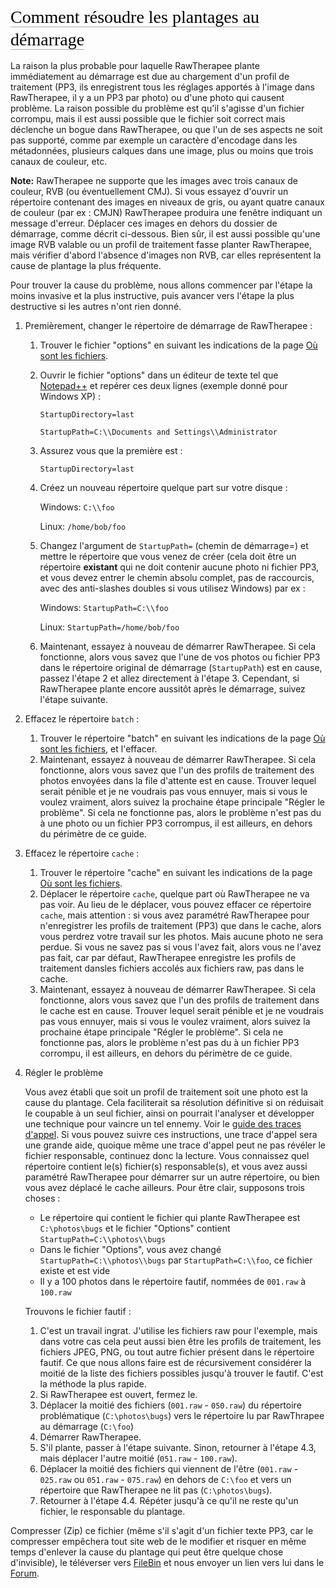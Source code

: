 <span style="color: #000000; background: none; overflow: hidden; page-break-after: avoid; font-size: 2.0em; font-family: Georgia,Times,serif; margin-top: 1em; margin-bottom: 0.25em; line-height: 1.3; padding: 0; border-bottom: 1px solid #AAAAAA;">Comment
résoudre les plantages au démarrage </span>

La raison la plus probable pour laquelle RawTherapee plante
immédiatement au démarrage est due au chargement d'un profil de
traitement (PP3, ils enregistrent tous les réglages apportés à l'image
dans RawTherapee, il y a un PP3 par photo) ou d'une photo qui causent
problème. La raison possible du problème est qu'il s'agisse d'un fichier
corrompu, mais il est aussi possible que le fichier soit correct mais
déclenche un bogue dans RawTherapee, ou que l'un de ses aspects ne soit
pas supporté, comme par exemple un caractère d'encodage dans les
métadonnées, plusieurs calques dans une image, plus ou moins que trois
canaux de couleur, etc.

**Note:** RawTherapee ne supporte que les images avec trois canaux de
couleur, RVB (ou éventuellement CMJ). Si vous essayez d'ouvrir un
répertoire contenant des images en niveaux de gris, ou ayant quatre
canaux de couleur (par ex : CMJN) RawTherapee produira une fenêtre
indiquant un message d'erreur. Déplacer ces images en dehors du dossier
de démarrage, comme décrit ci-dessous. Bien sûr, il est aussi possible
qu'une image RVB valable ou un profil de traitement fasse planter
RawTherapee, mais vérifier d'abord l'absence d'images non RVB, car elles
représentent la cause de plantage la plus fréquente.

Pour trouver la cause du problème, nous allons commencer par l'étape la
moins invasive et la plus instructive, puis avancer vers l'étape la plus
destructive si les autres n'ont rien donné.

1.  Premièrement, changer le répertoire de démarrage de RawTherapee :
    1.  Trouver le fichier "options" en suivant les indications de la
        page [Où sont les fichiers](File_Paths/fr "wikilink").
    2.  Ouvrir le fichier "options" dans un éditeur de texte tel que
        [Notepad++](http://notepad-plus-plus.org/) et repérer ces deux
        lignes (exemple donné pour Windows XP) :

        `StartupDirectory=last`

        `StartupPath=C:\\Documents and Settings\\Administrator`
    3.  Assurez vous que la première est :

        `StartupDirectory=last`
    4.  Créez un nouveau répertoire quelque part sur votre disque :

        Windows: `C:\\foo`

        Linux: `/home/bob/foo`
    5.  Changez l'argument de `StartupPath=` (chemin de démarrage=) et
        mettre le répertoire que vous venez de créer (cela doit être un
        répertoire **existant** qui ne doit contenir aucune photo ni
        fichier PP3, et vous devez entrer le chemin absolu complet, pas
        de raccourcis, avec des anti-slashes doubles si vous utilisez
        Windows) par ex :

        Windows: `StartupPath=C:\\foo`

        Linux: `StartupPath=/home/bob/foo`
    6.  Maintenant, essayez à nouveau de démarrer RawTherapee. Si cela
        fonctionne, alors vous savez que l'une de vos photos ou fichier
        PP3 dans le répertoire original de démarrage (`StartupPath`) est
        en cause, passez l'étape 2 et allez directement à l'étape 3.
        Cependant, si RawTherapee plante encore aussitôt après le
        démarrage, suivez l'étape suivante.
2.  Effacez le répertoire `batch` :
    1.  Trouver le répertoire "batch" en suivant les indications de la
        page [Où sont les fichiers](File_Paths/fr "wikilink"), et
        l'effacer.
    2.  Maintenant, essayez à nouveau de démarrer RawTherapee. Si cela
        fonctionne, alors vous savez que l'un des profils de traitement
        des photos envoyées dans la file d'attente est en cause. Trouver
        lequel serait pénible et je ne voudrais pas vous ennuyer, mais
        si vous le voulez vraiment, alors suivez la prochaine étape
        principale "Régler le problème". Si cela ne fonctionne pas,
        alors le problème n'est pas du à une photo ou un fichier PP3
        corrompus, il est ailleurs, en dehors du périmètre de ce guide.
3.  Effacez le répertoire `cache` :
    1.  Trouver le répertoire "cache" en suivant les indications de la
        page [Où sont les fichiers](File_Paths/fr "wikilink").
    2.  Déplacer le répertoire `cache`, quelque part où RawTherapee ne
        va pas voir. Au lieu de le déplacer, vous pouvez effacer ce
        répertoire `cache`, mais attention : si vous avez paramétré
        RawTherapee pour n'enregistrer les profils de traitement (PP3)
        que dans le cache, alors vous perdrez votre travail sur les
        photos. Mais aucune photo ne sera perdue. Si vous ne savez pas
        si vous l'avez fait, alors vous ne l'avez pas fait, car par
        défaut, RawTherapee enregistre les profils de traitement dansles
        fichiers accolés aux fichiers raw, pas dans le cache.
    3.  Maintenant, essayez à nouveau de démarrer RawTherapee. Si cela
        fonctionne, alors vous savez que l'un des profils de traitement
        dans le cache est en cause. Trouver lequel serait pénible et je
        ne voudrais pas vous ennuyer, mais si vous le voulez vraiment,
        alors suivez la prochaine étape principale "Régler le problème".
        Si cela ne fonctionne pas, alors le problème n'est pas du à un
        fichier PP3 corrompu, il est ailleurs, en dehors du périmètre de
        ce guide.
4.  Régler le problème

    Vous avez établi que soit un profil de traitement soit une photo est
    la cause du plantage. Cela faciliterait sa résolution définitive si
    on réduisait le coupable à un seul fichier, ainsi on pourrait
    l'analyser et développer une technique pour vaincre un tel ennemy.
    Voir le [guide des traces
    d'appel](How_to_write_useful_bug_reports/fr#Quand_RawTherapee_se_plante_-_Introduction_aux_traces_d'appel_(stack_backtraces) "wikilink").
    Si vous pouvez suivre ces instructions, une trace d'appel sera une
    grande aide, quoique même une trace d'appel peut ne pas révéler le
    fichier responsable, continuez donc la lecture. Vous connaissez quel
    répertoire contient le(s) fichier(s) responsable(s), et vous avez
    aussi paramétré RawTherapee pour démarrer sur un autre répertoire,
    ou bien vous avez déplacé le cache ailleurs. Pour être clair,
    supposons trois choses :

    - Le répertoire qui contient le fichier qui plante RawTherapee est
      `C:\photos\bugs` et le fichier "Options" contient
      `StartupPath=C:\\photos\\bugs`
    - Dans le fichier "Options", vous avez changé
      `StartupPath=C:\\photos\\bugs` par `StartupPath=C:\\foo`, ce
      fichier existe et est vide
    - Il y a 100 photos dans le répertoire fautif, nommées de `001.raw`
      à `100.raw`


    Trouvons le fichier fautif :

    1.  C'est un travail ingrat. J'utilise les fichiers raw pour
        l'exemple, mais dans votre cas cela peut aussi bien être les
        profils de traitement, les fichiers JPEG, PNG, ou tout autre
        fichier présent dans le répertoire fautif. Ce que nous allons
        faire est de récursivement considérer la moitié de la liste des
        fichiers possibles jusqu'à trouver le fautif. C'est la méthode
        la plus rapide.
    2.  Si RawTherapee est ouvert, fermez le.
    3.  Déplacer la moitié des fichiers (`001.raw` - `050.raw`) du
        répertoire problématique (`C:\photos\bugs`) vers le répertoire
        lu par RawThrapee au démarrage (`C:\foo`)
    4.  Démarrer RawTherapee.
    5.  S'il plante, passer à l'étape suivante. Sinon, retourner à
        l'étape 4.3, mais déplacer l'autre moitié (`051.raw` -
        `100.raw`).
    6.  Déplacer la moitié des fichiers qui viennent de l'être
        (`001.raw` - `025.raw` ou `051.raw` - `075.raw`) en dehors de
        `C:\foo` et vers un répertoire que RawTherapee ne lit pas
        (`C:\photos\bugs`).
    7.  Retourner à l'étape 4.4. Répéter jusqu'à ce qu'il ne reste qu'un
        fichier, le responsable du plantage.

Compresser (Zip) ce fichier (même s'il s'agit d'un fichier texte PP3,
car le compresser empêchera tout site web de le modifier et risquer en
même temps d'enlever la cause du plantage qui peut être quelque chose
d'invisible), le téléverser vers [FileBin](http://filebin.net/) et nous
envoyer un lien vers lui dans le [Forum](http://rawtherapee.com/forum/).